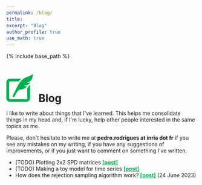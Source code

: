 ```yaml
---
permalink: /blog/
title:
excerpt: "Blog"
author_profile: true
use_math: true
---
```


{% include base_path %}

<h1 style="margin-bottom:0.5em"><img src="/images/picto_blog.svg" width="70px" style="margin-right:15px">Blog</h1>

I like to write about things that I've learned. This helps me consolidate things
in my head and, if I'm lucky, help other people interested in the same topics
as me. 

Please, don't hesitate to write me at <span style="font-weight:bold">
pedro.rodrigues at inria dot fr</span> if you see any mistakes on my writing, 
if you have any suggestions of improvements, or if you just want to comment on
something I've written.

- (TODO) Plotting 2x2 SPD matrices <a href="/posts/plotting-spd-matrices/" style="color:#00b050; font-weight:bold;">[post]</a> 
- (TODO) Making a toy model for time series <a href="/posts/time-series-toy-models/" style="color:#00b050; font-weight:bold;">[post]</a>
- How does the rejection sampling algorithm work? <a href="/posts/rejection-sampling/" style="color:#00b050; font-weight:bold;">[post]</a> (24 June 2023)